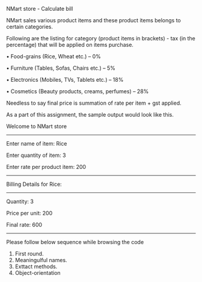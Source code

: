 NMart store - Calculate bill

NMart sales various product items and these product items belongs to certain categories.

Following are the listing for category (product items in brackets) - tax (in the percentage) that will be applied on items purchase. 

•	Food-grains (Rice, Wheat etc.) – 0%

•	Furniture (Tables, Sofas, Chairs etc.) – 5%

•	Electronics (Mobiles, TVs, Tablets etc.) – 18% 

•	Cosmetics (Beauty products, creams, perfumes) – 28%

Needless to say final price is summation of rate per item + gst applied.

As a part of this assignment, the sample output would look like this.

Welcome to NMart store
***************************

Enter name of item: Rice

Enter quantity of item: 3

Enter rate per product item: 200

*******************************************

Billing Details for Rice:

*******************************************

Quantity: 3

Price per unit: 200

Final rate: 600

*********************************


Please follow below sequence while browsing the code
1. First round.
2. Meaningulful names.
3. Exttact methods.
4. Object-orientation


